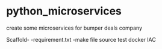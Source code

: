 # python_microservices
create some microservices for bumper deals company

Scaffold-
-requirement.txt
-make file
source
test
docker
IAC

